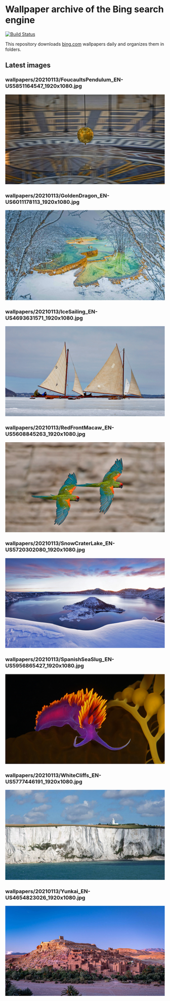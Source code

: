 # Wallpaper archive of the Bing search engine

[![Build Status](https://travis-ci.org/kijart/bing-daily-images-dl.svg?branch=wallpapers)](https://travis-ci.org/kijart/bing-daily-images-dl)

This repository downloads [bing.com](https://www.bing.com) wallpapers daily and organizes them in folders.

## Latest images

<!-- Wallpapers -->

### wallpapers/20210113/FoucaultsPendulum_EN-US5851164547_1920x1080.jpg

![wallpapers/20210113/FoucaultsPendulum_EN-US5851164547_1920x1080.jpg](wallpapers/20210113/FoucaultsPendulum_EN-US5851164547_1920x1080.jpg)

### wallpapers/20210113/GoldenDragon_EN-US6011178113_1920x1080.jpg

![wallpapers/20210113/GoldenDragon_EN-US6011178113_1920x1080.jpg](wallpapers/20210113/GoldenDragon_EN-US6011178113_1920x1080.jpg)

### wallpapers/20210113/IceSailing_EN-US4693631571_1920x1080.jpg

![wallpapers/20210113/IceSailing_EN-US4693631571_1920x1080.jpg](wallpapers/20210113/IceSailing_EN-US4693631571_1920x1080.jpg)

### wallpapers/20210113/RedFrontMacaw_EN-US5608845263_1920x1080.jpg

![wallpapers/20210113/RedFrontMacaw_EN-US5608845263_1920x1080.jpg](wallpapers/20210113/RedFrontMacaw_EN-US5608845263_1920x1080.jpg)

### wallpapers/20210113/SnowCraterLake_EN-US5720302080_1920x1080.jpg

![wallpapers/20210113/SnowCraterLake_EN-US5720302080_1920x1080.jpg](wallpapers/20210113/SnowCraterLake_EN-US5720302080_1920x1080.jpg)

### wallpapers/20210113/SpanishSeaSlug_EN-US5956865427_1920x1080.jpg

![wallpapers/20210113/SpanishSeaSlug_EN-US5956865427_1920x1080.jpg](wallpapers/20210113/SpanishSeaSlug_EN-US5956865427_1920x1080.jpg)

### wallpapers/20210113/WhiteCliffs_EN-US5777446191_1920x1080.jpg

![wallpapers/20210113/WhiteCliffs_EN-US5777446191_1920x1080.jpg](wallpapers/20210113/WhiteCliffs_EN-US5777446191_1920x1080.jpg)

### wallpapers/20210113/Yunkai_EN-US4654823026_1920x1080.jpg

![wallpapers/20210113/Yunkai_EN-US4654823026_1920x1080.jpg](wallpapers/20210113/Yunkai_EN-US4654823026_1920x1080.jpg)

